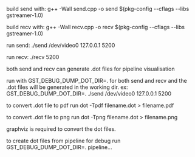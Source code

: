 build send with:
g++ -Wall send.cpp -o send $(pkg-config --cflags --libs gstreamer-1.0)

build recv with:
g++ -Wall recv.cpp -o recv $(pkg-config --cflags --libs gstreamer-1.0)


run send:
./send /dev/video0 127.0.0.1 5200

run recv:
./recv 5200


both send and recv can generate .dot files for pipeline visualisation

run with GST_DEBUG_DUMP_DOT_DIR=. for both send and recv and the .dot files will
be generated in the working dir.
ex: GST_DEBUG_DUMP_DOT_DIR=. ./send /dev/video0 127.0.0.1 5200

to convert .dot file to pdf run
dot -Tpdf filename.dot > filename.pdf

to convert .dot file to png run
dot -Tpng filename.dot > filename.png

graphviz is required to convert the dot files.


to create dot files from pipeline for debug run
GST_DEBUG_DUMP_DOT_DIR=. pipeline...

